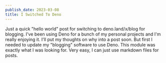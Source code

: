 ```yaml
---
publish_date: 2023-03-08
title: I Switched To Deno
---
```


Just a quick "hello world" post for switching to deno.land/x/blog for blogging. I've been using Deno for a bunch of my personal projects and I'm really enjoying it. I'll put my thoughts on why into a post soon. But first I needed to update my "blogging" software to use Deno. This module was exactly what I was looking for. Very easy, I can just use markdown files for posts. 
